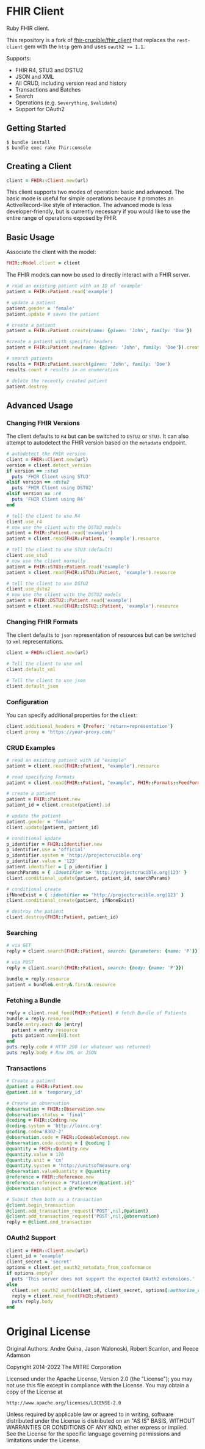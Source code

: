 # FHIR Client

Ruby FHIR client.

This repository is a fork of [fhir-crucible/fhir_client](https://github.com/fhir-crucible/fhir_client) that replaces the `rest-client` gem with the `http` gem and uses `oauth2 >= 1.1`. 

Supports:
* FHIR R4, STU3 and DSTU2
* JSON and XML
* All CRUD, including version read and history
* Transactions and Batches
* Search
* Operations (e.g. `$everything`, `$validate`)
* Support for OAuth2

## Getting Started

    $ bundle install
    $ bundle exec rake fhir:console

## Creating a Client
```ruby
client = FHIR::Client.new(url)
```

This client supports two modes of operation: basic and advanced.  The basic mode is useful for simple operations
because it promotes an ActiveRecord-like style of interaction.  The advanced mode is less developer-friendly, but is currently necessary if you would like to use the entire range of operations exposed by FHIR.

## Basic Usage

Associate the client with the model:

```ruby
FHIR::Model.client = client
```

The FHIR models can now be used to directly interact with a FHIR server.

```ruby
# read an existing patient with an ID of 'example'
patient = FHIR::Patient.read('example')

# update a patient
patient.gender = 'female'
patient.update # saves the patient

# create a patient
patient = FHIR::Patient.create(name: {given: 'John', family: 'Doe'})

#create a patient with specific headers
patient = FHIR::Patient.new(name: {given: 'John', family: 'Doe'}).create({Prefer: "return=representation"})

# search patients
results = FHIR::Patient.search(given: 'John', family: 'Doe')
results.count # results in an enumeration

# delete the recently created patient
patient.destroy
```

## Advanced Usage

### Changing FHIR Versions
The client defaults to `R4` but can be switched to `DSTU2` or `STU3`. It can also attempt to autodetect the FHIR version based on the `metadata` endpoint.

```ruby
# autodetect the FHIR version
client = FHIR::Client.new(url)
version = client.detect_version
if version == :stu3
  puts 'FHIR Client using STU3'
elsif version == :dstu2
  puts 'FHIR Client using DSTU2'
elsif version == :r4
  puts 'FHIR Client using R4'
end

# tell the client to use R4
client.use_r4
# now use the client with the DSTU2 models
patient = FHIR::Patient.read('example')
patient = client.read(FHIR::Patient, 'example').resource

# tell the client to use STU3 (default)
client.use_stu3
# now use the client normally
patient = FHIR::STU3::Patient.read('example')
patient = client.read(FHIR::STU3::Patient, 'example').resource

# tell the client to use DSTU2
client.use_dstu2
# now use the client with the DSTU2 models
patient = FHIR::DSTU2::Patient.read('example')
patient = client.read(FHIR::DSTU2::Patient, 'example').resource


```

### Changing FHIR Formats
The client defaults to `json` representation of resources but can be switched to `xml` representations.

```ruby
client = FHIR::Client.new(url)

# Tell the client to use xml
client.default_xml

# Tell the client to use json
client.default_json
```

### Configuration

You can specify additional properties for the `client`:

```ruby
client.additional_headers = {Prefer: 'return=representation'}
client.proxy = 'https://your-proxy.com/'
```

### CRUD Examples
```ruby
# read an existing patient with id "example"
patient = client.read(FHIR::Patient, "example").resource

# read specifying Formats
patient = client.read(FHIR::Patient, "example", FHIR::Formats::FeedFormat::FEED_JSON).resource

# create a patient
patient = FHIR::Patient.new
patient_id = client.create(patient).id

# update the patient
patient.gender = 'female'
client.update(patient, patient_id)

# conditional update
p_identifier = FHIR::Identifier.new
p_identifier.use = 'official'
p_identifier.system = 'http://projectcrucible.org'
p_identifier.value = '123'
patient.identifier = [ p_identifier ]
searchParams = { :identifier => 'http://projectcrucible.org|123' }
client.conditional_update(patient, patient_id, searchParams)

# conditional create
ifNoneExist = { :identifier => 'http://projectcrucible.org|123' }
client.conditional_create(patient, ifNoneExist)

# destroy the patient
client.destroy(FHIR::Patient, patient_id)
```

### Searching
```ruby
# via GET
reply = client.search(FHIR::Patient, search: {parameters: {name: 'P'}})

# via POST
reply = client.search(FHIR::Patient, search: {body: {name: 'P'}})

bundle = reply.resource
patient = bundle&.entry&.first&.resource
```

### Fetching a Bundle
```ruby
reply = client.read_feed(FHIR::Patient) # fetch Bundle of Patients
bundle = reply.resource
bundle.entry.each do |entry|
  patient = entry.resource
  puts patient.name[0].text
end
puts reply.code # HTTP 200 (or whatever was returned)
puts reply.body # Raw XML or JSON
```

### Transactions
```ruby
# Create a patient
@patient = FHIR::Patient.new
@patient.id = 'temporary_id'

# Create an observation
@observation = FHIR::Observation.new
@observation.status = 'final'
@coding = FHIR::Coding.new
@coding.system = 'http://loinc.org'
@coding.code='8302-2'
@observation.code = FHIR::CodeableConcept.new
@observation.code.coding = [ @coding ]
@quantity = FHIR::Quantity.new
@quantity.value = 170
@quantity.unit = 'cm'
@quantity.system = 'http://unitsofmeasure.org'
@observation.valueQuantity = @quantity
@reference = FHIR::Reference.new
@reference.reference = "Patient/#{@patient.id}"
@observation.subject = @reference

# Submit them both as a transaction
@client.begin_transaction
@client.add_transaction_request('POST',nil,@patient)
@client.add_transaction_request('POST',nil,@observation)
reply = @client.end_transaction
```

### OAuth2 Support
```ruby
client = FHIR::Client.new(url)
client_id = 'example'
client_secret = 'secret'
options = client.get_oauth2_metadata_from_conformance
if options.empty?
  puts 'This server does not support the expected OAuth2 extensions.'
else
  client.set_oauth2_auth(client_id, client_secret, options[:authorize_url] ,options[:token_url], options[:site])
  reply = client.read_feed(FHIR::Patient)
  puts reply.body
end
```

# Original License

Original Authors: Andre Quina, Jason Walonoski, Robert Scanlon, and Reece Adamson

Copyright 2014-2022 The MITRE Corporation

Licensed under the Apache License, Version 2.0 (the "License");
you may not use this file except in compliance with the License.
You may obtain a copy of the License at

    http://www.apache.org/licenses/LICENSE-2.0

Unless required by applicable law or agreed to in writing, software
distributed under the License is distributed on an "AS IS" BASIS,
WITHOUT WARRANTIES OR CONDITIONS OF ANY KIND, either express or implied.
See the License for the specific language governing permissions and
limitations under the License.

